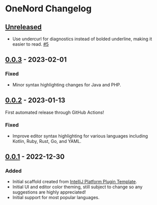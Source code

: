 <!-- Keep a Changelog guide -> https://keepachangelog.com -->

# OneNord Changelog

## [Unreleased]

- Use undercurl for diagnostics instead of bolded underline, making it easier to read. [#5](https://github.com/rmehri01/onenord-jetbrains/issues/5)

## [0.0.3] - 2023-02-01

### Fixed
- Minor syntax highlighting changes for Java and PHP.

## [0.0.2] - 2023-01-13
First automated release through GitHub Actions!

### Fixed
- Improve editor syntax highlighting for various languages including Kotlin, Ruby, Rust, Go, and YAML.

## [0.0.1] - 2022-12-30

### Added
- Initial scaffold created from [IntelliJ Platform Plugin Template](https://github.com/JetBrains/intellij-platform-plugin-template).
- Initial UI and editor color theming, still subject to change so any suggestions are highly appreciated!
- Initial support for most popular languages.

[Unreleased]: https://github.com/rmehri01/onenord-jetbrains/compare/v0.0.3...HEAD
[0.0.3]: https://github.com/rmehri01/onenord-jetbrains/compare/v0.0.2...v0.0.3
[0.0.2]: https://github.com/rmehri01/onenord-jetbrains/compare/v0.0.1...v0.0.2
[0.0.1]: https://github.com/rmehri01/onenord-jetbrains/commits/v0.0.1
